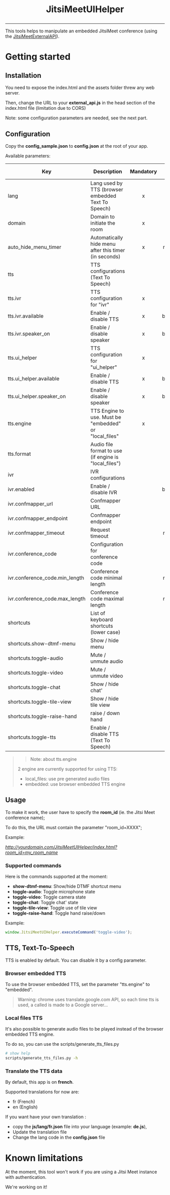# <p align="center">JitsiMeetUIHelper</p>

<hr />

This tools helps to manipulate an embedded JitsiMeet conference (using the [JitsiMeetExternalAPI](https://jitsi.github.io/handbook/docs/dev-guide/dev-guide-iframe/)).


# Getting started

## Installation

You need to expose the index.html and the assets folder threw any web server.

Then, change the URL to your **external_api.js** in the head section of the index.html file (limitation due to CORS)

Note: some configuration parameters are needed, see the next part.

## Configuration

Copy the **config_sample.json** to **config.json** at the root of your app.

Available parameters:

| Key                            | Description                                            | Mandatory |    Type | Default value |
|--------------------------------|--------------------------------------------------------|:---------:|--------:|---------------|
| lang                           | Lang used by TTS (browser embedded Text To Speech)     |     x     |  string | fr            |
| domain                         | Domain to initiate the room                            |     x     |  string | undefined     |
| auto_hide_menu_timer           | Automatically hide menu after this timer (in seconds)  |     x     |  number | 10            |
| tts                            | TTS configurations (Text To Speech)                    |           |  object |               |
| tts.ivr                        | TTS configuration for "ivr"                            |     x     |  object |               |
| tts.ivr.available              | Enable / disable TTS                                   |     x     | boolean | true          |
| tts.ivr.speaker_on             | Enable / disable speaker                               |     x     | boolean | true          |
| tts.ui_helper                  | TTS configuration for "ui_helper"                      |     x     |  object |               |
| tts.ui_helper.available        | Enable / disable TTS                                   |     x     | boolean | true          |
| tts.ui_helper.speaker_on       | Enable / disable speaker                               |     x     | boolean | true          |
| tts.engine                     | TTS Engine to use. Must be "embedded" or "local_files" |     x     |  string | local_files   |
| tts.format                     | Audio file format to use (if engine is "local_files")  |           |  string | mp3           |
| ivr                            | IVR configurations                                     |           |  object |               |
| ivr.enabled                    | Enable / disable IVR                                   |           | boolean | false         |
| ivr.confmapper_url             | Confmapper URL                                         |           |  string | null          |
| ivr.confmapper_endpoint        | Confmapper endpoint                                    |           |  string | null          |
| ivr.confmapper_timeout         | Request timeout                                        |           |  number | 5000          |
| ivr.conference_code            | Configuration for conference code                      |           |  object |               |
| ivr.conference_code.min_length | Conference code minimal length                         |           |  number | 2             |
| ivr.conference_code.max_length | Conference code maximal length                         |           |  number | 10            |
| shortcuts                      | List of keyboard shortcuts (lower case)                |           |  object |               |
| shortcuts.show-dtmf-menu       | Show / hide menu                                       |           |  string | h             |
| shortcuts.toggle-audio         | Mute / unmute audio                                    |           |  string | m             |
| shortcuts.toggle-video         | Mute / unmute video                                    |           |  string | v             |
| shortcuts.toggle-chat          | Show / hide chat'                                      |           |  string | c             |
| shortcuts.toggle-tile-view     | Show / hide tile view                                  |           |  string | w             |
| shortcuts.toggle-raise-hand    | raise / down hand                                      |           |  string | r             |
| shortcuts.toggle-tts           | Enable / disable TTS (Text To Speech)                  |           |  string | x             |

>> Note: about tts.engine
> 
> 2 engine are currently supported for using TTS:
> * local_files: use pre generated audio files 
> * embedded: use browser embedded TTS engine 

## Usage

To make it work, the user have to specify the **room_id** (ie. the Jitsi Meet conference name);

To do this, the URL must contain the parameter "room_id=XXXX";

Example: 

*http://yourdomain.com/JitsiMeetUIHelper/index.html?room_id=my_room_name*

### Supported commands

Here is the commands supported at the moment:
* **show-dtmf-menu**: Show/hide DTMF shortcut menu
* **toggle-audio**: Toggle microphone state
* **toggle-video**: Toggle camera state
* **toggle-chat**: Toggle chat' state
* **toggle-tile-view**: Toggle use of tile view
* **toggle-raise-hand**: Toggle hand raise/down


Example:
```javascript
window.JitsiMeetUIHelper.executeCommand('toggle-video');
```

## TTS, Text-To-Speech

TTS is enabled by default. You can disable it by a config parameter.

### Browser embedded TTS

To use the browser embedded TTS, set the parameter "tts.engine" to "embedded".
> Warning: chrome uses translate.google.com API, so each time tts is used, a called is made to a Google server...

### Local files TTS

It's also possible to generate audio files to be played instead of the browser embedded TTS engine.

To do so, you can use the scripts/generate_tts_files.py

```bash
# show help
scripts/generate_tts_files.py -h
```


### Translate the TTS data

By default, this app is on **french**.

Supported translations for now are:
* fr (French)
* en (English)

If you want have your own translation :
 * copy the **js/lang/fr.json** file into your language (example: **de.js**),
 * Update the translation file
 * Change the lang code in the **config.json** file

# Known limitations

At the moment, this tool won't work if you are using a Jitsi Meet instance with authentication.

We're working on it!